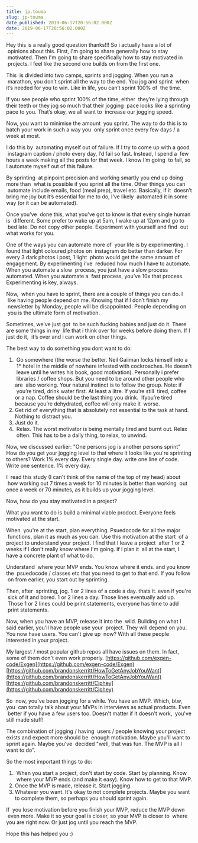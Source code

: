 ```yaml
---
title: jp.touma
slug: jp-touma
date_published: 2019-06-17T20:56:02.000Z
date: 2019-06-17T20:56:02.000Z
---
```


Hey this is a really good question thanks!!! So i actually have a lot of  opinions about this. First, I'm going to share generally how to stay  motivated. Then I'm going to share specifically how to stay motivated in  projects. I feel like the second one builds on from the first one.

This  is divided into two camps, sprints and jogging. When you run a  marathon, you don’t sprint all the way to the end. You jog and sprint  when it’s needed for you to win. Like in life, you can’t sprint 100% of  the time. 

If you see people who sprint 100% of the time, either  they’re lying through their teeth or they jog so much that their jogging  pace looks like a sprinting pace to you. That’s okay, we all want to  increase our jogging speed.

Now, you want to minimise the amount  you sprint. The way to do this is to batch your work in such a way you  only sprint once every few days / a week at most.

I do this by  automating myself out of failure. If I try to come up with a good  instagram caption / photo every day, I’d fail so fast. Instead, I spend a  few hours a week making all the posts for that week. I know I’m going  to fail, so I automate myself out of this failure. 

By sprinting  at pinpoint precision and working smartly you end up doing more than  what is possible if you sprint all the time. Other things you can  automate include emails, food (meal prep), travel etc. Basically, if it  doesn’t bring me joy but it’s essential for me to do, I’ve likely  automated it in some way (or it can be automated).

Once you’ve  done this, what you’ve got to know is that every single human is  different. Some prefer to wake up at 5am, I wake up at 12pm and go to  bed late. Do not copy other people. Experiment with yourself and find  out what works for you.

One of the ways you can automate more of  your life is by experimenting. I found that light coloured photos on  instagram do better than darker. For every 3 dark photos i post, 1 light  photo would get the same amount of engagement. By experimenting i’ve  reduced how much I have to automate. 
When you automate a slow  process, you just have a slow process automated. When you automate a  fast process, you’ve 10x that process. Experimenting is key, always.

Now,  when you have to sprint, there are a couple of things you can do. I  like having people depend on me. Knowing that if I don’t finish my  newsletter by Monday, people will be disappointed. People depending on  you is the ultimate form of motivation.

Sometimes, we’ve just got  to be such fucking babies and just do it. There are some things in my  life that i think over for weeks before doing them. If I just do it,  it’s over and i can work on other things.

The best way to do something you dont want to do:
1.  Go somewhere (the worse the better. Neil Gaiiman locks himself into a  1* hotel in the middle of nowhere infested with cockroaches. He doesn’t  leave until he writes his book, good motivation). Personally i prefer  libraries / coffee shops. But you need to be around other people who are  also working. Your natural instinct is to follow the group. Note: if  you’re tired, drink water first. At least a litre. If you’re still  tired, coffee or a nap. Coffee should be the last thing you drink.  Ifyou’re tired because you’re dehydrated, coffee will only make it  worse.
2. Get rid of everything that is absolutely not essential to the task at hand. Nothing to distract you. 
3. Just do it.
4.  Relax. The worst motivator is being mentally tired and burnt out. Relax  often. This has to be a daily thing, to relax, to unwind. 

Now, we discussed earlier:
"One persons jog is another persons sprint"
How do you get your jogging level to that where it looks like you're sprinting to others?
Work 1% every day. Every single day. write one line of code. Write one sentence. 1% every day. 

I  read this study (I can't think of the name of the top of my head) about  how working out 7 times a week for 10 minutes is better than working  out once a week or 70 minutes, as it builds up your jogging level.

Now, how do you stay motivated in a project?

What you want to do is build a minimal viable prodoct. Everyone feels motivated at the start.

When  you're at the start, plan everything. Psuedocode for all the major  functions, plan it as much as you can. Use this motivation at the start  of a project to understand your project. I find that I leave a project  after 1 or 2 weeks if I don't really know where I'm going. If I plan it  all at the start, I have a concrete plant of what to do.

Understand  where your MVP ends. You know where it ends. and you know the  psuedocode / classes etc that you need to get to that end. If you follow  on from earlier, you start out by sprinting. 

Then, after  sprinting, jog. 1 or 2 lines of a code a day. thats it. even if you're  sick of it and bored. 1 or 2 lines a day. Those lines eventually add up.  Those 1 or 2 lines could be print statements, everyone has time to add  print statements.

Now, when you have an MVP, release it into the  wild. Building on what I said earlier, you'll have people use your  project. They will depend on you. You now have users. You can't give up  now? With all these people interested in your project.

My largest / most popular github repos all have issues on them. In fact, some of them don't even work properly. 
[https://github.com/exgen-code/Exgen](https://github.com/exgen-code/Exgen)
[https://github.com/brandonskerritt/HowToGetAnyJobYouWant](https://github.com/brandonskerritt/HowToGetAnyJobYouWant)
[https://github.com/brandonskerritt/Ciphey](https://github.com/brandonskerritt/Ciphey)

So  now, you've been jogging for a while. You have an MVP. Which, btw, you  can totally talk about your MVPs in interviews as actual products. Even  better if you have a few users too. Doesn't matter if it doesn't work,  you've still made stuff!

The combination of jogging / having  users / people knowing your project exists and expect more should be  enough motivation. Maybe you'll want to sprint again. Maybe you've  decided "well, that was fun. The MVP is all I want to do". 

So the most important things to do:
1.  When you start a project, don't start by code. Start by planning. Know  where your MVP ends (and make it easy). Know how to get to that MVP.
2. Once the MVP is made, release it. Start jogging.
3. Whatever you want. It's okay to not complete projects. Maybe you want to complete them, so perhaps you should sprint again.

If  you lose motivation before you finish your MVP, reduce the MVP down  even more. Make it so your goal is closer, so your MVP is closer to  where you are right now. Or just jog until you reach the MVP.

Hope this has helped you :)
